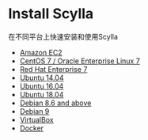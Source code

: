 # Install Scylla

在不同平台上快速安装和使用Scylla

* [Amazon EC2]()
* [CentOS 7 / Oracle Enterprise Linux 7](/scylla/docs/start/install/centos7-install.md)
* [Red Hat Enterprise 7]()
* [Ubuntu 14.04]()
* [Ubuntu 16.04]()
* [Ubuntu 18.04]()
* [Debian 8.6 and above]()
* [Debian 9]()
* [VirtualBox]()
* [Docker](/scylla/docs/start/install/docker.md)